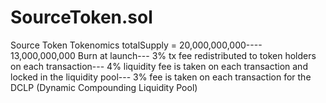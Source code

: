 # SourceToken.sol

Source Token Tokenomics
totalSupply = 20,000,000,000----
13,000,000,000 Burn at launch---
3% tx fee redistributed to token holders on each transaction---
4% liquidity fee is taken on each transaction and locked in the liquidity pool---
3%  fee is taken on each transaction for the DCLP (Dynamic Compounding Liquidity Pool)
